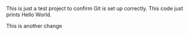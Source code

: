 This is just a test project to confirm Git is set up correctly. 
This code just prints Hello World.

This is another change